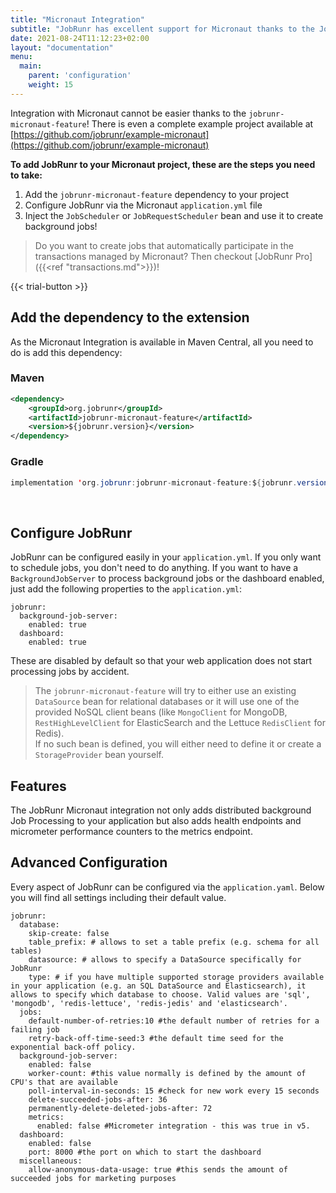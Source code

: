 ```yaml
---
title: "Micronaut Integration"
subtitle: "JobRunr has excellent support for Micronaut thanks to the JobRunr Micronaut Integration"
date: 2021-08-24T11:12:23+02:00
layout: "documentation"
menu: 
  main: 
    parent: 'configuration'
    weight: 15
---
```

Integration with Micronaut cannot be easier thanks to the `jobrunr-micronaut-feature`! There is even a complete example project available at [https://github.com/jobrunr/example-micronaut](https://github.com/jobrunr/example-micronaut)

__To add JobRunr to your Micronaut project, these are the steps you need to take:__
1. Add the `jobrunr-micronaut-feature` dependency to your project
2. Configure JobRunr via the Micronaut `application.yml` file
3. Inject the `JobScheduler` or `JobRequestScheduler` bean and use it to create background jobs!

> Do you want to create jobs that automatically participate in the transactions managed by Micronaut? Then checkout [JobRunr Pro]({{<ref "transactions.md">}})!

{{< trial-button >}}

## Add the dependency to the extension
As the Micronaut Integration is available in Maven Central, all you need to do is add this dependency:
### Maven
```xml
<dependency> 
    <groupId>org.jobrunr</groupId> 
    <artifactId>jobrunr-micronaut-feature</artifactId> 
    <version>${jobrunr.version}</version> 
</dependency>
```

### Gradle
```java
implementation 'org.jobrunr:jobrunr-micronaut-feature:${jobrunr.version}'
```
<br/>

## Configure JobRunr
JobRunr can be configured easily in your `application.yml`. If you only want to schedule jobs, you don't need to do anything. If you want to have a `BackgroundJobServer` to process background jobs or the dashboard enabled, just add the following properties to the `application.yml`:

```
jobrunr:
  background-job-server:
    enabled: true
  dashboard:
    enabled: true

```

These are disabled by default so that your web application does not start processing jobs by accident.


> The `jobrunr-micronaut-feature` will try to either use an existing `DataSource` bean for relational databases or it will use one of the provided NoSQL client beans (like `MongoClient` for MongoDB, `RestHighLevelClient` for ElasticSearch and the Lettuce `RedisClient` for Redis).<br/>
> If no such bean is defined, you will either need to define it or create a `StorageProvider` bean yourself.

## Features
The JobRunr Micronaut integration not only adds distributed background Job Processing to your application but also adds health endpoints and micrometer performance counters to the metrics endpoint.

## Advanced Configuration
Every aspect of JobRunr can be configured via the `application.yaml`. Below you will find all settings including their default value.

```
jobrunr:
  database:
    skip-create: false
    table_prefix: # allows to set a table prefix (e.g. schema for all tables)
    datasource: # allows to specify a DataSource specifically for JobRunr
    type: # if you have multiple supported storage providers available in your application (e.g. an SQL DataSource and Elasticsearch), it allows to specify which database to choose. Valid values are 'sql', 'mongodb', 'redis-lettuce', 'redis-jedis' and 'elasticsearch'.
  jobs:
    default-number-of-retries:10 #the default number of retries for a failing job
    retry-back-off-time-seed:3 #the default time seed for the exponential back-off policy.
  background-job-server:
    enabled: false
    worker-count: #this value normally is defined by the amount of CPU's that are available
    poll-interval-in-seconds: 15 #check for new work every 15 seconds
    delete-succeeded-jobs-after: 36
    permanently-delete-deleted-jobs-after: 72
    metrics:
      enabled: false #Micrometer integration - this was true in v5.
  dashboard:
    enabled: false
    port: 8000 #the port on which to start the dashboard
  miscellaneous:
    allow-anonymous-data-usage: true #this sends the amount of succeeded jobs for marketing purposes
```
